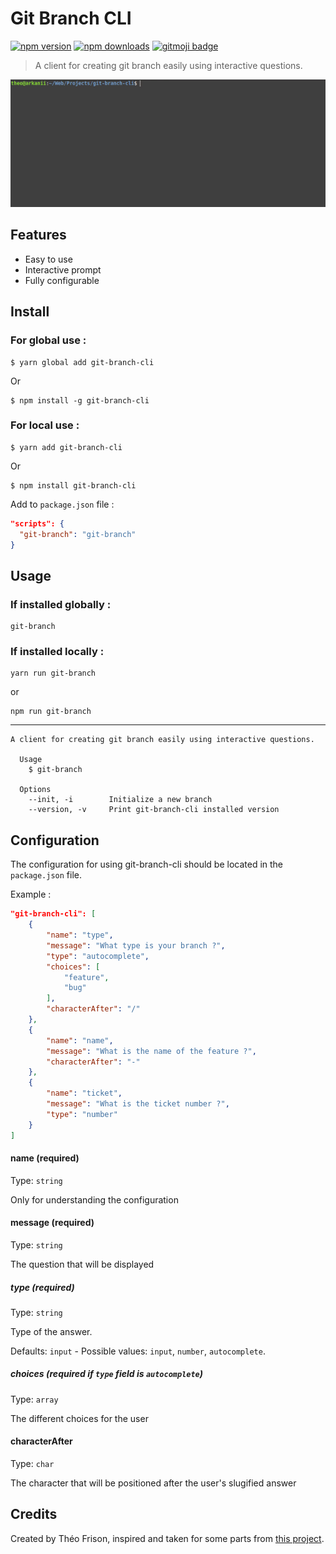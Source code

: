 # Git Branch CLI

[![npm version](https://img.shields.io/npm/v/git-branch-cli.svg?style=flat-square)](https://www.npmjs.com/package/git-branch-cli)
[![npm downloads](https://img.shields.io/npm/dt/git-branch-cli.svg?style=flat-square)](https://www.npmjs.com/package/git-branch-cli)
[![gitmoji badge](https://img.shields.io/badge/gitmoji-%20😜%20😍-FFDD67.svg?style=flat-square)](https://github.com/carloscuesta/gitmoji)

> A client for creating git branch easily using interactive questions.

![git_branch_cli_demo](demo.gif)

## Features

- Easy to use
- Interactive prompt
- Fully configurable

## Install

### For global use :

```shell
$ yarn global add git-branch-cli
```
Or
```shell
$ npm install -g git-branch-cli
```

### For local use :

```shell
$ yarn add git-branch-cli
```
Or
```shell
$ npm install git-branch-cli
```

Add to `package.json` file :

```json
"scripts": {
  "git-branch": "git-branch"
}
```

## Usage

### If installed globally :

```shell
git-branch
```

### If installed locally :

```shell
yarn run git-branch
```
or

```shell
npm run git-branch
```

---

```
A client for creating git branch easily using interactive questions.
	
  Usage
    $ git-branch
    
  Options
    --init, -i        Initialize a new branch
    --version, -v     Print git-branch-cli installed version
```

## Configuration

The configuration for using git-branch-cli should be located in the `package.json` file.

Example :

```json
"git-branch-cli": [
    {
        "name": "type",
        "message": "What type is your branch ?",
        "type": "autocomplete",
        "choices": [
            "feature",
            "bug"
        ],
        "characterAfter": "/"
    },
    {
        "name": "name",
        "message": "What is the name of the feature ?",
        "characterAfter": "-"
    },
    {
        "name": "ticket",
        "message": "What is the ticket number ?",
        "type": "number"
    }
]
```

#### name (required)

Type: `string`

Only for understanding the configuration

#### message (required)

Type: `string`

The question that will be displayed

##### type (required)

Type: `string`

Type of the answer.

Defaults: `input` - Possible values: `input`, `number`, `autocomplete`.

##### choices (required if `type` field is `autocomplete`)

Type: `array`

The different choices for the user

#### characterAfter

Type: `char`

The character that will be positioned after the user's slugified answer


## Credits

Created by Théo Frison, inspired and taken for some parts from [this project](https://github.com/carloscuesta/gitmoji-cli).
